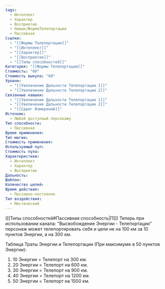 ```yaml
---
tags:
  - Интеллект
  - Характер
  - Восприятие
  - Навык/ФормаТелепортации
  - Пассивная
Ссылки:
  - "[[Формы Телепортации]]"
  - "[[Интеллект]]"
  - "[[Характер]]"
  - "[[Восприятие]]"
  - "[[Типы способностей]]"
Категория: "[[Формы Телепортации]]"
Стоимость: "60"
Стоимость выкупа: "60"
Уровни:
  - "[[Увеличение Дальности Телепортации 1]]"
  - "[[Увеличение Дальности Телепортации 2]]"
Связанные навыки:
  - "[[Увеличение Дальности Телепортации 1]]"
  - "[[Увеличение Дальности Телепортации 2]]"
  - "[[Сдвиг Измерений]]"
Источник:
  - Любой доступный персонажу
Тип способности:
  - Пассивная
Время применения: 
Тип магии: 
Стоимость применения: 
Используемый пул: 
Стоимость пула: 
Характеристики:
  - Интеллект
  - Характер
  - Восприятие
Дальность: 
Шаблон: 
Количество целей: 
Время действия:
  - Пассивно-постоянно
Тип воздействия:
  - Мистический
---
```

([[Типы способностей#Пассивная способность|П]]) Теперь при использовании канала: "Высвобождение Энергии - Телепортации" персонаж может телепортировать себя и цели не на 100 км за 10 пунктов Энергии, а на 300 км. 

Таблица Траты Энергии и Телепортации
(При максимуме в 50 пунктов Энергии):

1. 10 Энергии = Телепорт на 300 км.
2. 20 Энергии = Телепорт на 600 км.
3. 30 Энергии = Телепорт на 900 км.
4. 40 Энергии = Телепорт на 1200 км. 
5. 50 Энергии = Телепорт на 1500 км.